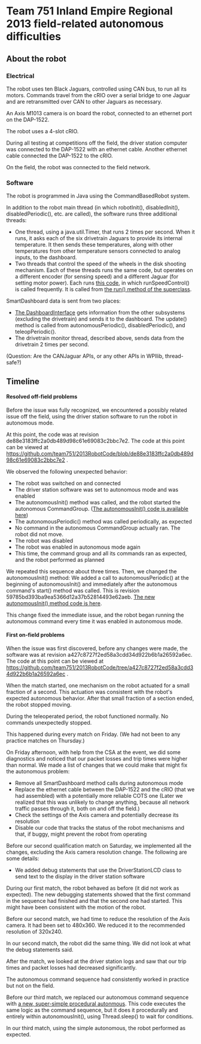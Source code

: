 # Team 751 Inland Empire Regional 2013 field-related autonomous difficulties #

## About the robot ##

### Electrical ###

The robot uses ten Black Jaguars, controlled using CAN bus, to run all its motors. Commands travel from the cRIO over a serial bridge to one Jaguar and are retransmitted over CAN to other Jaguars as necessary.

An Axis M1013 camera is on board the robot, connected to an ethernet port on the DAP-1522.

The robot uses a 4-slot cRIO.

During all testing at competitions off the field, the driver station computer was connected to the DAP-1522 with an ethernet cable. Another ethernet cable connected the DAP-1522 to the cRIO.

On the field, the robot was connected to the field network.

### Software ###

The robot is programmed in Java using the CommandBasedRobot system.

In addition to the robot main thread (in which robotInit(), disabledInit(), disabledPeriodic(), etc. are called), the software runs three additional threads:
* One thread, using a java.util.Timer, that runs 2 times per second. When it runs, it asks each of the six drivetrain Jaguars to provide its internal temperature. It then sends these temperatures, along with other temperatures from other temperature sensors connected to analog inputs, to the dashboard.
* Two threads that control the speed of the wheels in the disk shooting mechanism. Each of these threads runs the same code, but operates on a different encoder (for sensing speed) and a different Jaguar (for setting motor power). Each runs [this code](https://github.com/team751/2013RobotCode/blob/master/src/org/team751/speedcontrol/TakeBackHalfSpeedController.java), in which runSpeedControl() is called frequently. It is called from [the run() method of the superclass](https://github.com/team751/2013RobotCode/blob/master/src/org/team751/speedcontrol/ThreadedSpeedController.java#L73).

SmartDashboard data is sent from two places:
 * [The DashboardInterface](https://github.com/team751/2013RobotCode/blob/ca82817f40e3b0b0271eeb8c48971b952fab2121/src/org/team751/util/DashboardInterface.java) gets information from the other subsystems (excluding the drivetrain) and sends it to the dashboard. The update() method is called from autonomousPeriodic(), disabledPeriodic(), and teleopPeriodic().
* The drivetrain monitor thread, described above, sends data from the drivetrain 2 times per second.

(Question: Are the CANJaguar APIs, or any other APIs in WPIlib, thread-safe?)


## Timeline ##

#### Resolved off-field problems ####

Before the issue was fully recognized, we encountered a possibly related issue off the field, using the driver station software to run the robot in autonomous mode.

At this point, the code was at revision de88e3183ffc2a0db489d98c61e69083c2bbc7e2. The code at this point can be viewed at https://github.com/team751/2013RobotCode/blob/de88e3183ffc2a0db489d98c61e69083c2bbc7e2 .

We observed the following unexpected behavior:
 * The robot was switched on and connected
 * The driver station software was set to autonomous mode and was enabled
 * The autonomousInit() method was called, and the robot started the autonomous CommandGroup. ([The autonomousInit() code is available here](https://github.com/team751/2013RobotCode/blob/de88e3183ffc2a0db489d98c61e69083c2bbc7e2/src/org/team751/Robot2013.java#L54))
 * The autonomousPeriodic() method was called periodically, as expected
 * No command in the autonomous CommandGroup actually ran. The robot did not move.
 * The robot was disabled
 * The robot was enabled in autonomous mode again
 * This time, the command group and all its commands ran as expected, and the robot performed as planned

We repeated this sequence about three times. Then, we changed the autonomousInit() method: We added a call to autonomousPeriodic() at the beginning of autonomousInit() and immediately after the autonomous command's start() method was called. This is revision 59785bd393ba9ea5366d12a37b52814493e62aeb. [The new autonomousInit() method code is here](https://github.com/team751/2013RobotCode/blob/59785bd393ba9ea5366d12a37b52814493e62aeb/src/org/team751/Robot2013.java#L57).

This change fixed the immediate issue, and the robot began running the autonomous command every time it was enabled in autonomous mode.


#### First on-field problems ####

When the issue was first discovered, before any changes were made, the software was at revision a427c8727f2ed58a3cdd34d922b6b1a26592a6ec. The code at this point can be viewed at https://github.com/team751/2013RobotCode/tree/a427c8727f2ed58a3cdd34d922b6b1a26592a6ec .

When the match started, one mechanism on the robot actuated for a small fraction of a second. This actuation was consistent with the robot's expected autonomous behavior. After that small fraction of a section ended, the robot stopped moving.

During the teleoperated period, the robot functioned normally. No commands unexpectedly stopped.

This happened during every match on Friday. (We had not been to any practice matches on Thursday.)

On Friday afternoon, with help from the CSA at the event, we did some diagnostics and noticed that our packet losses and trip times were higher than normal. We made a list of changes that we could make that might fix the autonomous problem:
 * Remove all SmartDashboard method calls during autonomous mode
 * Replace the ethernet cable between the DAP-1522 and the cRIO (that we had assembled) with a potentially more reliable COTS one
    (Later we realized that this was unlikely to change anything, because all network traffic passes through it, both on and off the field.)
 * Check the settings of the Axis camera and potentially decrease its resolution
 * Disable our code that tracks the status of the robot mechanisms and that, if buggy, might prevent the robot from operating

Before our second qualification match on Saturday, we implemented all the changes, excluding the Axis camera resolution change. The following are some details:
 * We added debug statements that use the DriverStationLCD class to send text to the display in the driver station software

During our first match, the robot behaved as before (it did not work as expected). The new debugging statements showed that the first command in the sequence had finished and that the second one had started. This might have been consistent with the motion of the robot.

Before our second match, we had time to reduce the resolution of the Axis camera. It had been set to 480x360. We reduced it to the recommended resolution of 320x240.

In our second match, the robot did the same thing. We did not look at what the debug statements said.

After the match, we looked at the driver station logs and saw that our trip times and packet losses had decreased significantly.

The autonomous command sequence had consistently worked in practice but not on the field.

Before our third match, we replaced our autonomous command sequence with [a new, super-simple procedural autonmous](https://github.com/team751/2013RobotCode/blob/ca82817f40e3b0b0271eeb8c48971b952fab2121/src/org/team751/Robot2013.java#L144). This code executes the same logic as the command sequence, but it does it procedurally and entirely within autonomousInit(), using Thread.sleep() to wait for conditions.

In our third match, using the simple autonomous, the robot performed as expected.

